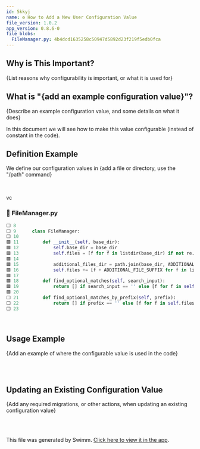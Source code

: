 ```yaml
---
id: 5kkyj
name: ⚙️ How to Add a New User Configuration Value
file_version: 1.0.2
app_version: 0.8.6-0
file_blobs:
  FileManager.py: 4b4dcd1635258c50947d5892d23f219f5edb0fca
---
```


## Why is This Important?

{List reasons why configurability is important, or what it is used for}

## What is "{add an example configuration value}"?

{Describe an example configuration value, and some details on what it does}

In this document we will see how to make this value configurable (instead of constant in the code).

## Definition Example

We define our configuration values in {add a file or directory, use the "/path" command}

<br/>

vc
<!-- NOTE-swimm-snippet: the lines below link your snippet to Swimm -->
### 📄 FileManager.py
```python
⬜ 8      
⬜ 9      class FileManager:
⬜ 10     
🟩 11         def __init__(self, base_dir):
🟩 12             self.base_dir = base_dir
🟩 13             self.files = [f for f in listdir(base_dir) if not re.search("xml", f) and isfile(join(base_dir, f))]
🟩 14     
🟩 15             additional_files_dir = path.join(base_dir, ADDITIONAL_FILES_DIR_NAME)
🟩 16             self.files += [f + ADDITIONAL_FILE_SUFFIX for f in listdir(additional_files_dir) if isfile(join(additional_files_dir, f))]
🟩 17     
🟩 18         def find_optional_matches(self, search_input):
🟩 19             return [] if search_input == '' else [f for f in self.files if re.search(search_input, f.replace('.txt', ''))]
🟩 20     
⬜ 21         def find_optional_matches_by_prefix(self, prefix):
⬜ 22             return [] if prefix == '' else [f for f in self.files if f.startswith(prefix)]
⬜ 23     
```

<br/>

## Usage Example

{Add an example of where the configurable value is used in the code}

<br/>



<br/>

## Updating an Existing Configuration Value

{Add any required migrations, or other actions, when updating an existing configuration value}

<br/>



<br/>

This file was generated by Swimm. [Click here to view it in the app](https://swimm-web-app.web.app/repos/Z2l0aHViJTNBJTNBZGlnaS1wcm9qLUdVSSUzQSUzQWdpbGFkYXg=/docs/5kkyj).